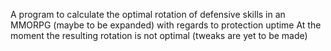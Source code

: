 A program to calculate the optimal rotation of defensive skills in an MMORPG (maybe to be expanded) with regards to protection uptime
At the moment the resulting rotation is not optimal (tweaks are yet to be made)
